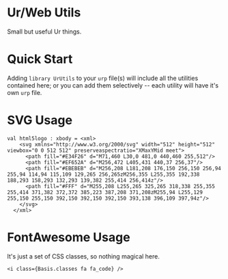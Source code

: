 # Ur/Web Utils
Small but useful Ur things.
# Quick Start
Adding `library UrUtils` to your `urp` file(s) will include all the utilities contained here; or you can add them selectively -- each utility will have it's own `urp` file.
# SVG Usage
```
val html5logo : xbody = <xml>
    <svg xmlns="http://www.w3.org/2000/svg" width="512" height="512" viewbox="0 0 512 512" preserveaspectratio="XMaxYMid meet">
      <path fill="#E34F26" d="M71,460 L30,0 481,0 440,460 255,512"/>
      <path fill="#EF652A" d="M256,472 L405,431 440,37 256,37"/>
      <path fill="#EBEBEB" d="M256,208 L181,208 176,150 256,150 256,94 255,94 114,94 115,109 129,265 256,265zM256,355 L255,355 192,338 188,293 158,293 132,293 139,382 255,414 256,414z"/>
      <path fill="#FFF" d="M255,208 L255,265 325,265 318,338 255,355 255,414 371,382 372,372 385,223 387,208 371,208zM255,94 L255,129 255,150 255,150 392,150 392,150 392,150 393,138 396,109 397,94z"/>
    </svg>
  </xml>
```
# FontAwesome Usage
It's just a set of CSS classes, so nothing magical here.

```
<i class={Basis.classes fa fa_code} />
```
